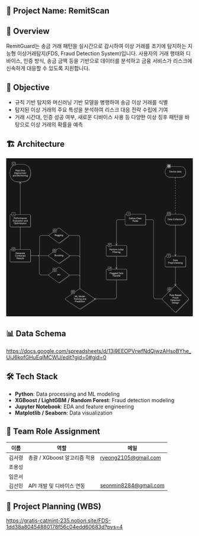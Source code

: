 
## 📌 Project Name: RemitScan

## 🧾 Overview
RemitGuard는 송금 거래 패턴을 실시간으로 감시하여 이상 거래를 조기에 탐지하는 지능형 이상거래탐지(FDS, Fraud Detection System)입니다. 사용자의 거래 행태와 디바이스, 인증 방식, 송금 금액 등을 기반으로 데이터를 분석하고 금융 서비스가 리스크에 신속하게 대응할 수 있도록 지원합니다. 

## 🎯 Objective
- 규칙 기반 탐지와 머신러닝 기반 모델을 병행하여 송금 이상 거래를 식별
- 탐지된 이상 거래의 주요 특성을 분석하여 리스크 대응 전략 수립에 기여
- 거래 시간대, 인증 성공 여부, 새로운 디바이스 사용 등 다양한 이상 징후 패턴을 바탕으로 이상 거래의 확률을 예측

## 🏗️ Architecture
![architecture](/assets/fds_diagram_example.png)

## 📊 Data Schema
https://docs.google.com/spreadsheets/d/13i9EEOPVrwfNdQjwzAHsoBYhe_UiJ6kofGHuEqlMCWU/edit?gid=0#gid=0

## 🛠️ Tech Stack
- **Python**: Data processing and ML modeling
- **XGBoost / LightGBM / Random Forest**: Fraud detection modeling
- **Jupyter Notebook**: EDA and feature engineering
- **Matplotlib / Seaborn**: Data visualization

## 👤 Team Role Assignment

| 이름     | 역할                   | 메일 |
|--------|----------------------|-|
| 김서령    | 총괄 / XGboost 알고리즘 적용 | ryeong2105@gmail.com |
| 조용성    |      | |
| 임은서    |                      | |
| 김선민    | API 개발 및 디바이스 연동       | seonmin8284@gmail.com |

## 🔗 Project Planning (WBS)

https://gratis-catmint-235.notion.site/FDS-1dd38a80454880178f56c04edd60683d?pvs=4
